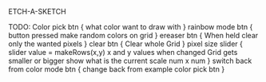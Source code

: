 ETCH-A-SKETCH



TODO:
Color pick btn {
    what color want to draw with
}
rainbow mode btn {
    button pressed make random colors on grid
}
ereaser btn {
    When held clear only the wanted pixels
}
clear btn {
    Clear whole Grid
} 
pixel size slider {
    slider value = makeRows(x,y) x and y values
    when changed Grid gets smaller or bigger
    show what is the current scale num x num
} 
switch back from color mode btn {
    change back from example color pick btn
}


